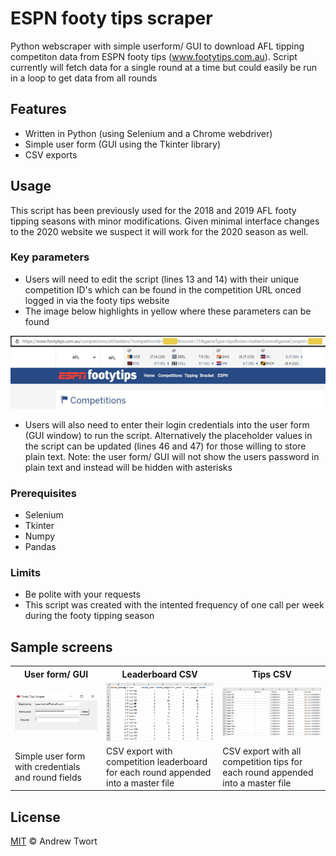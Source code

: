 # ESPN footy tips scraper

Python webscraper with simple userform/ GUI to download AFL tipping competiton data from ESPN footy tips (www.footytips.com.au). Script currently will fetch data for a single round at a time but could easily be run in a loop to get data from all rounds

## Features
- Written in Python (using Selenium and a Chrome webdriver)
- Simple user form (GUI using the Tkinter library)
- CSV exports

## Usage
This script has been previously used for the 2018 and 2019 AFL footy tipping seasons with minor modifications. Given minimal interface changes to the 2020 website we suspect it will work for the 2020 season as well.

### Key parameters
- Users will need to edit the script (lines 13 and 14) with their unique competition ID's which can be found in the competition URL onced logged in via the footy tips website
- The image below highlights in yellow where these parameters can be found
<img src="https://github.com/andrewtwort/footy_tips_scraper/blob/master/images/URL_params.png" width=800>

- Users will also need to enter their login credentials into the user form (GUI window) to run the script. Alternatively the placeholder values in the script can be updated (lines 46 and 47) for those willing to store plain text. Note: the user form/ GUI will not show the users password in plain text and instead will be hidden with asterisks

### Prerequisites
- Selenium
- Tkinter
- Numpy
- Pandas

### Limits
- Be polite with your requests
- This script was created with the intented frequency of one call per week during the footy tipping season

## Sample screens
<table>
  <tr>
    <th>User form/ GUI</th>
    <th>Leaderboard CSV</th>
    <th>Tips CSV</th>
  <tr>
    <td><img src="https://github.com/andrewtwort/footy_tips_scraper/blob/master/images/GUI.png" width=400></td>
    <td><img src="https://github.com/andrewtwort/footy_tips_scraper/blob/master/images/Leaderboard.png" width=300></td>
    <td><img src="https://github.com/andrewtwort/footy_tips_scraper/blob/master/images/Tips.png" width=300></td>
  <tr>
    <td>Simple user form with credentials and round fields</td>
    <td>CSV export with competition leaderboard for each round appended into a master file</td>
    <td>CSV export with all competition tips for each round appended into a master file</td>
</table>

## License
[MIT](https://github.com/andrewtwort/footy_tips_scraper/blob/master/license.md) © Andrew Twort
